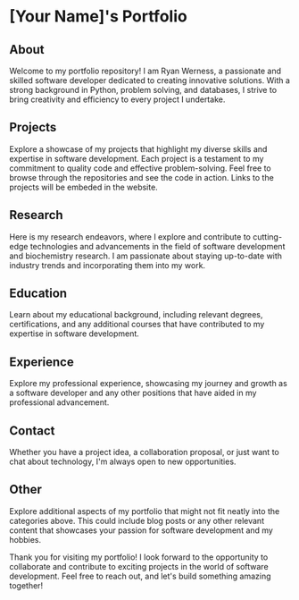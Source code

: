 # [Your Name]'s Portfolio

## About

Welcome to my portfolio repository! I am Ryan Werness, a passionate and skilled software developer dedicated to creating innovative solutions. With a strong background in Python, problem solving, and databases, I strive to bring creativity and efficiency to every project I undertake.

## Projects

Explore a showcase of my projects that highlight my diverse skills and expertise in software development. Each project is a testament to my commitment to quality code and effective problem-solving. Feel free to browse through the repositories and see the code in action. Links to the projects will be embeded in the website.


## Research

Here is my research endeavors, where I explore and contribute to cutting-edge technologies and advancements in the field of software development and biochemistry research. I am passionate about staying up-to-date with industry trends and incorporating them into my work.


## Education

Learn about my educational background, including relevant degrees, certifications, and any additional courses that have contributed to my expertise in software development.


## Experience

Explore my professional experience, showcasing my journey and growth as a software developer and any other positions that have aided in my professional advancement.


## Contact

Whether you have a project idea, a collaboration proposal, or just want to chat about technology, I'm always open to new opportunities.


## Other

Explore additional aspects of my portfolio that might not fit neatly into the categories above. This could include blog posts or any other relevant content that showcases your passion for software development and my hobbies.


Thank you for visiting my portfolio! I look forward to the opportunity to collaborate and contribute to exciting projects in the world of software development. Feel free to reach out, and let's build something amazing together!
